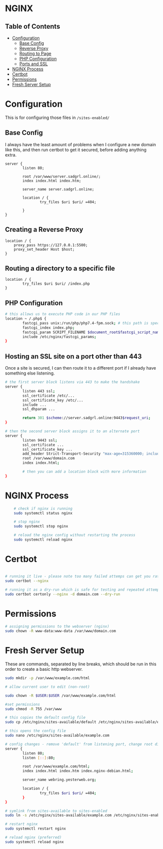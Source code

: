 # NGINX

## Table of Contents
- [Configuration](#configuration)
  - [Base Config](#base-config)
  - [Reverse Proxy](#reverse-proxy)
  - [Routing to Page](#routing-a-directory-to-a-specific-file)
  - [PHP Configuration](#php-configuration)
  - [Ports and SSL](#hosting-an-ssl-site-on-a-port-other-than-443)
- [NGINX Process](#nginx-process)
- [Certbot](#certbot)
- [Permissions](#permissions)
- [Fresh Server Setup](#fresh-server-setup)


# Configuration

This is for configuring those files in `/sites-enabled/`

## Base Config

I always have the least amount of problems when I configure a new domain like this, and then run certbot to get it secured, before adding anything extra.

```
server {
        listen 80;

        root /var/www/server.sadgrl.online/;
        index index.html index.htm;

        server_name server.sadgrl.online;

        location / {
                try_files $uri $uri/ =404;

        }
}

```

## Creating a Reverse Proxy
```
location / {
	proxy_pass https://127.0.0.1:5500;
	proxy_set_header Host $host;
}

```

## Routing a directory to a specific file
```
location / {
        try_files $uri $uri/ /index.php
}
```

## PHP Configuration
```bash
# this allows us to execute PHP code in our PHP files
location ~ /.php$ {
        fastcgi_pass unix:/run/php/php7.4-fpm.sock; # this path is specific to your PHP version
        fastcgi_index index.php;
        fastcgi_param SCRIPT_FILENAME $document_root$fastcgi_script_name;
        include /etc/nginx/fastcgi_params;
}
```

## Hosting an SSL site on a port other than 443

Once a site is secured, I can then route it to a different port if I already have something else listening.

```bash
# the first server block listens via 443 to make the handshake
server {
        listen 443 ssl;
        ssl_certificate /etc/...
        ssl_certificate_key /etc/...
        include ...
        ssl_dhparam ...

        return 301 $scheme://server.sadgrl.online:9443$request_uri;
}

# then the second server block assigns it to an alternate port
server {
        listen 9443 ssl;
        ssl_certificate ...
        ssl_certificate_key ...
        add_header Strict-Transport-Security "max-age=315360000; include SubDomains";
        root /var/www/domain.com
        index index.html;

        # then you can add a location block with more information
}


```

# NGINX Process
```bash
	# check if nginx is running
	sudo systemctl status nginx

	# stop nginx
	sudo systemctl stop nginx

	# reload the nginx config without restarting the process
	sudo systemctl reload nginx

```

# Certbot

```bash

# running it live - please note too many failed attemps can get you rate limited
sudo certbot --nginx

# running it as a dry-run which is safe for testing and repeated attempts
sudo certbot certonly --nginx -d domain.com --dry-run

```


# Permissions

```bash
# assigning permissions to the webserver (nginx)
sudo chown -R www-data:www-data /var/www/domain.com
```

# Fresh Server Setup

These are commands, separated by line breaks, which should be run in this order to create a basic http webserver.

```bash
sudo mkdir -p /var/www/example.com/html

# allow current user to edit (non-root)

sudo chown -R $USER:$USER /var/www/example.com/html

#set permissions
sudo chmod -R 755 /var/www

# this copies the default config file
sudo cp /etc/nginx/sites-available/default /etc/nginx/sites-available/example.com

# this opens the config file
sudo nano /etc/nginx/sites-available/example.com

# config changes - remove 'default' from listening port, change root directory and server name
server {
        listen 80;
        listen [::]:80;

        root /var/www/example.com/html;
        index index.html index.htm index.nginx-debian.html;

        server_name webring.yesterweb.org;

        location / {
                try_files $uri $uri/ =404;
        }
}

# symlink from sites-available to sites-enabled
sudo ln -s /etc/nginx/sites-available/example.com /etc/nginx/sites-enabled/

# restart nginx
sudo systemctl restart nginx

# reload nginx (preferred)
sudo systemctl reload nginx

```